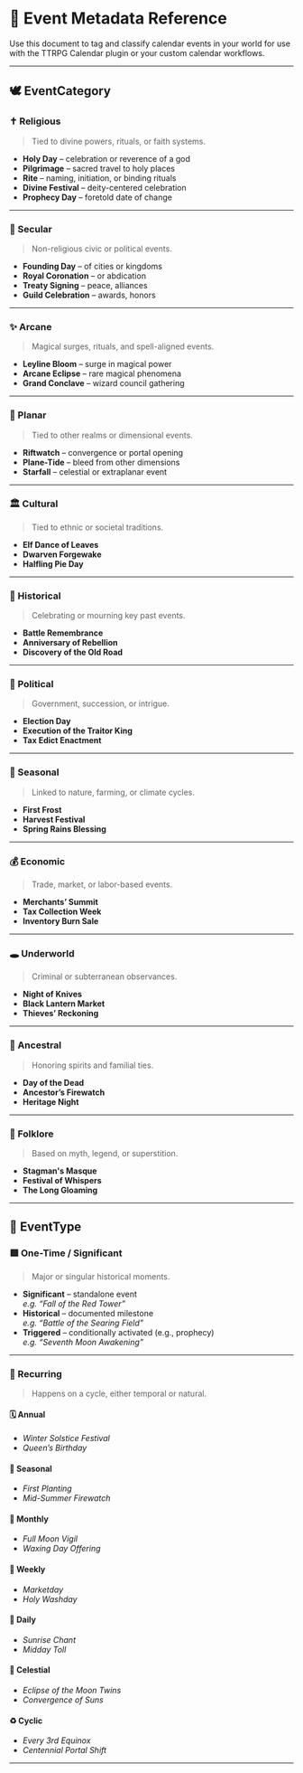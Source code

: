 # 📅 Event Metadata Reference

Use this document to tag and classify calendar events in your world for use with the TTRPG Calendar plugin or your custom calendar workflows.

---

## 🕊️ EventCategory

### ✝️ Religious
> Tied to divine powers, rituals, or faith systems.
- **Holy Day** – celebration or reverence of a god  
- **Pilgrimage** – sacred travel to holy places  
- **Rite** – naming, initiation, or binding rituals  
- **Divine Festival** – deity-centered celebration  
- **Prophecy Day** – foretold date of change  

---

### 🧭 Secular
> Non-religious civic or political events.
- **Founding Day** – of cities or kingdoms  
- **Royal Coronation** – or abdication  
- **Treaty Signing** – peace, alliances  
- **Guild Celebration** – awards, honors  

---

### ✨ Arcane
> Magical surges, rituals, and spell-aligned events.
- **Leyline Bloom** – surge in magical power  
- **Arcane Eclipse** – rare magical phenomena  
- **Grand Conclave** – wizard council gathering  

---

### 🌌 Planar
> Tied to other realms or dimensional events.
- **Riftwatch** – convergence or portal opening  
- **Plane-Tide** – bleed from other dimensions  
- **Starfall** – celestial or extraplanar event  

---

### 🏛️ Cultural
> Tied to ethnic or societal traditions.
- **Elf Dance of Leaves**  
- **Dwarven Forgewake**  
- **Halfling Pie Day**

---

### 📜 Historical
> Celebrating or mourning key past events.
- **Battle Remembrance**  
- **Anniversary of Rebellion**  
- **Discovery of the Old Road**

---

### 🏰 Political
> Government, succession, or intrigue.
- **Election Day**  
- **Execution of the Traitor King**  
- **Tax Edict Enactment**

---

### 🌿 Seasonal
> Linked to nature, farming, or climate cycles.
- **First Frost**  
- **Harvest Festival**  
- **Spring Rains Blessing**

---

### 💰 Economic
> Trade, market, or labor-based events.
- **Merchants’ Summit**  
- **Tax Collection Week**  
- **Inventory Burn Sale**

---

### 🕳️ Underworld
> Criminal or subterranean observances.
- **Night of Knives**  
- **Black Lantern Market**  
- **Thieves’ Reckoning**

---

### 👻 Ancestral
> Honoring spirits and familial ties.
- **Day of the Dead**  
- **Ancestor’s Firewatch**  
- **Heritage Night**

---

### 🧚 Folklore
> Based on myth, legend, or superstition.
- **Stagman's Masque**  
- **Festival of Whispers**  
- **The Long Gloaming**

---

## 🔄 EventType

### 🟥 One-Time / Significant
> Major or singular historical moments.

- **Significant** – standalone event  
  _e.g. “Fall of the Red Tower”_  
- **Historical** – documented milestone  
  _e.g. “Battle of the Searing Field”_  
- **Triggered** – conditionally activated (e.g., prophecy)  
  _e.g. “Seventh Moon Awakening”_

---

### 🔁 Recurring
> Happens on a cycle, either temporal or natural.

#### 🗓️ Annual
- *Winter Solstice Festival*  
- *Queen’s Birthday*

#### 🍂 Seasonal
- *First Planting*  
- *Mid-Summer Firewatch*

#### 📅 Monthly
- *Full Moon Vigil*  
- *Waxing Day Offering*

#### 📆 Weekly
- *Marketday*  
- *Holy Washday*

#### 📎 Daily
- *Sunrise Chant*  
- *Midday Toll*

#### 🌌 Celestial
- *Eclipse of the Moon Twins*  
- *Convergence of Suns*

#### ♻️ Cyclic
- *Every 3rd Equinox*  
- *Centennial Portal Shift*

---

